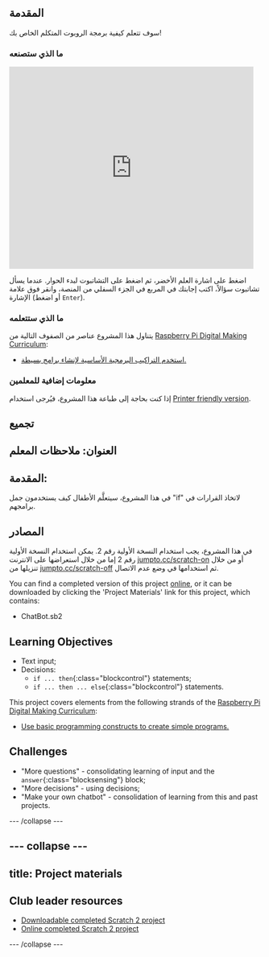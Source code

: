 ## المقدمة

سوف تتعلم كيفية برمجة الروبوت المتكلم الخاص بك!

### ما الذي ستصنعه

<div class="scratch-preview">
  <iframe allowtransparency="true" width="485" height="402" src="https://scratch.mit.edu/projects/embed/26762091/?autostart=false" frameborder="0"></iframe>
</div>

اضغط على اشارة العلم الأخضر، ثم اضغط على التشاتبوت لبدء الحوار. عندما يسأل تشاتبوت سؤالاً، اكتب إجابتك في المربع في الجزء السفلي من المنصة، وانقر فوق علامة الإشارة (أو اضغط `Enter`).

### ما الذي ستتعلمه

يتناول هذا المشروع عناصر من الصفوف التالية من [Raspberry Pi Digital Making Curriculum](http://rpf.io/curriculum):

+ [استخدم التراكيب البرمجية الأساسية لإنشاء برامج بسيطة.](https://www.raspberrypi.org/curriculum/programming/creator)

### معلومات إضافية للمعلمين

إذا كنت بحاجة إلى طباعة هذا المشروع، فيُرجى استخدام [Printer friendly version](https://projects.raspberrypi.org/en/projects/chatbot/print).

## تجميع

## العنوان: ملاحظات المعلم

## المقدمة:

في هذا المشروع، سيتعلَّم الأطفال كيف يستخدمون جمل "if" لاتخاذ القرارات في برامجهم.

## المصادر

في هذا المشروع، يجب استخدام النسخة الأولية رقم 2. يمكن استخدام النسخة الأولية رقم 2 إما من خلال استعراضها على الانترنت [jumpto.cc/scratch-on](http://jumpto.cc/scratch-on) أو من خلال تنزيلها من [jumpto.cc/scratch-off](http://jumpto.cc/scratch-off) ثم استخدامها في وضع عدم الاتصال.

You can find a completed version of this project [online](http://scratch.mit.edu/projects/26762091/#editor), or it can be downloaded by clicking the 'Project Materials' link for this project, which contains:

+ ChatBot.sb2

## Learning Objectives

+ Text input;
+ Decisions: 
    + `if ... then`{:class="blockcontrol"} statements;
    + `if ... then ... else`{:class="blockcontrol"} statements.

This project covers elements from the following strands of the [Raspberry Pi Digital Making Curriculum](http://rpf.io/curriculum):

+ [Use basic programming constructs to create simple programs.](https://www.raspberrypi.org/curriculum/programming/creator)

## Challenges

+ "More questions" - consolidating learning of input and the `answer`{:class="blocksensing"} block;
+ "More decisions" - using decisions;
+ "Make your own chatbot" - consolidation of learning from this and past projects.

\--- /collapse \---

## \--- collapse \---

## title: Project materials

## Club leader resources

+ [Downloadable completed Scratch 2 project](resources/ChatBot.sb2)
+ [Online completed Scratch 2 project](http://scratch.mit.edu/projects/26762091/#editor)

\--- /collapse \---